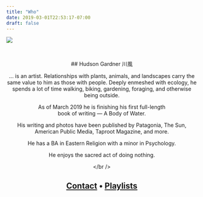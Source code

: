 ```yaml
---
title: "Who"
date: 2019-03-01T22:53:17-07:00
draft: false
---
```


![](/img/hudson-gardner.png#center)  

&nbsp;
<center>
## Hudson Gardner
川風  

... is an artist. Relationships with plants, animals, and landscapes carry the same value to him as those with people. Deeply enmeshed with ecology, he spends a lot of time walking, biking, gardening, foraging, and otherwise being outside.

As of March 2019 he is finishing his first full-length  
book of writing — A Body of Water.

His writing and photos have been published by Patagonia, The Sun, American Public Media, Taproot Magazine, and more.

He has a BA in Eastern Religion with a minor in Psychology.

He enjoys the sacred act of doing nothing.

</br />

## [Contact](mailto:hudsonlgardner@gmail.com) • [Playlists](https://open.spotify.com/user/hudsongardner?si=wOM4S_4NSX6Nl5StmqPsZA)
</center>
